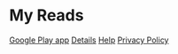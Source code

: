 # My Reads

[Google Play app][myreads-google-play]
[Details][details]
[Help][help]
[Privacy Policy][privacy-policy]

[myreads-google-play]: https://play.google.com/store/apps/details?id=com.espressoprogrammer.myreads
[details]: http://espressoprogrammer.com/my-reads/details
[help]: http://espressoprogrammer.com/my-reads/help
[privacy-policy]: http://espressoprogrammer.com/my-reads/privacy-policy